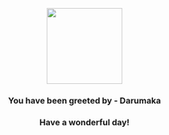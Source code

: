 <p align="center">
    <img src="https://raw.githubusercontent.com/PokeAPI/sprites/master/sprites/pokemon/554.png" width="150" height="150">
</p>
<h3 align="center">You have been greeted by - <b>Darumaka</b></h3>
<h3 align="center">Have a wonderful day!</h3>
